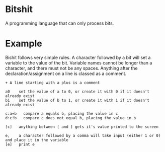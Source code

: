 # Bitshit
A programming language that can only process bits.

# Example
Bishit follows very simple rules. A character followed by a bit will set a variable to the value of the bit. Variable names cannot be longer than a character, and there must not be any spaces. Anything after the declaration/assignment on a line is classed as a comment.

```
+ A line starting with a plus is a comment

a0    set the value of a to 0, or create it with 0 if it doesn't already exist
b1    set the value of b to 1, or create it with 1 if it doesn't already exist

c:a=b   compare a equals b, placing the value in c
d:c!b   compare c does not equal b, placing the value in b

[c]   anything between [ and ] gets it's value printed to the screen

e,    a character followed by a comma will take input (either 1 or 0) and place it in the variable
[e]   print e
```

